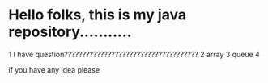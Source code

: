 <h1>Hello folks, this is my java repository...........</h1>



1   I have question?????????????????????????????????????
2 array
3  queue
4



if you have any idea please 
